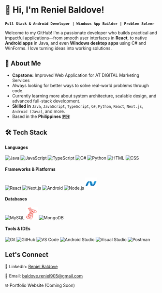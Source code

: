 # 👋 Hi, I'm Reniel Baldove!

**`Full Stack & Android Developer | Windows App Builder | Problem Solver`**

Welcome to my GitHub! I'm a passionate developer who builds practical and impactful applications—from smooth user interfaces in **React**, to native **Android apps** in Java, and even **Windows desktop apps** using C# and WinForms. I love turning ideas into working solutions.


## 🚀 About Me
- **Capstone:** Improved Web Application for AT DIGITAL Marketing Services
- Always looking for better ways to solve real-world problems through code.
- Currently learning more about system architecture, scalable design, and advanced full-stack development.
- **Skilled in** `Java`, `JavaScript`, `TypeScript`, `C#`, `Python`, `React`, `Next.js`, `Android (Java)`, and more.
- Based in the **Philippines 🇵🇭**

## 🛠 Tech Stack

#### Languages
<p align="left">
  <img src="https://cdn.jsdelivr.net/gh/devicons/devicon/icons/java/java-original.svg" width="40" height="40" alt="Java"/>
  <img src="https://cdn.jsdelivr.net/gh/devicons/devicon/icons/javascript/javascript-original.svg" width="40" height="40" alt="JavaScript"/>
  <img src="https://cdn.jsdelivr.net/gh/devicons/devicon/icons/typescript/typescript-original.svg" width="40" height="40" alt="TypeScript"/>
  <img src="https://cdn.jsdelivr.net/gh/devicons/devicon/icons/csharp/csharp-original.svg" width="40" height="40" alt="C#"/>
  <img src="https://cdn.jsdelivr.net/gh/devicons/devicon/icons/python/python-original.svg" width="40" height="40" alt="Python"/>
  <img src="https://cdn.jsdelivr.net/gh/devicons/devicon/icons/html5/html5-original.svg" width="40" height="40" alt="HTML"/>
  <img src="https://cdn.jsdelivr.net/gh/devicons/devicon/icons/css3/css3-original.svg" width="40" height="40" alt="CSS"/>
</p>

#### Frameworks & Platforms
<p align="left">
  <img src="https://cdn.jsdelivr.net/gh/devicons/devicon/icons/react/react-original.svg" width="40" height="40" alt="React"/>
  <img src="https://cdn.jsdelivr.net/gh/devicons/devicon/icons/nextjs/nextjs-original-wordmark.svg" width="40" height="40" alt="Next.js"/>
  <img src="https://cdn.jsdelivr.net/gh/devicons/devicon/icons/android/android-original.svg" width="40" height="40" alt="Android"/>
  <img src="https://cdn.jsdelivr.net/gh/devicons/devicon/icons/nodejs/nodejs-original.svg" width="40" height="40" alt="Node.js"/>
  <img src="https://raw.githubusercontent.com/devicons/devicon/master/icons/dot-net/dot-net-original.svg" width="40" height="40" alt=".NET"/>
</p>

#### Databases
<p align="left">
  <img src="https://cdn.jsdelivr.net/gh/devicons/devicon/icons/mysql/mysql-original.svg" width="40" height="40" alt="MySQL"/>
  <img src="https://raw.githubusercontent.com/devicons/devicon/master/icons/microsoftsqlserver/microsoftsqlserver-plain.svg" width="40" height="40" alt="MSSQL"/>
  <img src="https://cdn.jsdelivr.net/gh/devicons/devicon/icons/mongodb/mongodb-original.svg" width="40" height="40" alt="MongoDB"/>
</p>

#### Tools & IDEs
<p align="left">
  <img src="https://cdn.jsdelivr.net/gh/devicons/devicon/icons/git/git-original.svg" width="40" height="40" alt="Git"/>
  <img src="https://cdn.jsdelivr.net/gh/devicons/devicon/icons/github/github-original.svg" width="40" height="40" alt="GitHub"/>
  <img src="https://cdn.jsdelivr.net/gh/devicons/devicon/icons/vscode/vscode-original.svg" width="40" height="40" alt="VS Code"/>
  <img src="https://cdn.jsdelivr.net/gh/devicons/devicon/icons/androidstudio/androidstudio-original.svg" width="40" height="40" alt="Android Studio"/>
  <img src="https://cdn.jsdelivr.net/gh/devicons/devicon/icons/visualstudio/visualstudio-plain.svg" width="40" height="40" alt="Visual Studio"/>
  <img src="https://cdn.jsdelivr.net/gh/devicons/devicon/icons/postman/postman-original.svg" width="40" height="40" alt="Postman"/>
</p>

## Let's Connect
💼 LinkedIn: <a href="">Reniel Baldove</a>

📧 Email: baldove.reniel905@gmail.com

🌐 Portfolio Website (Coming Soon)
